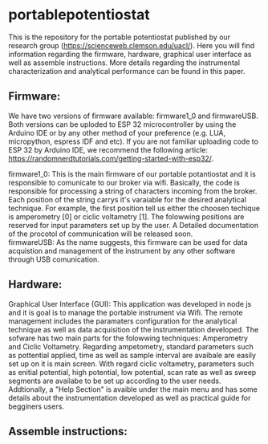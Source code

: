 # portablepotentiostat
This is the repository for the portable potentiostat published by our research group (https://scienceweb.clemson.edu/uacl/). Here you will find information regarding the firmware, hardware, graphical user interface as well as assemble instructions. More details regarding the instrumental characterization and analytical performance can be found in this paper.

Firmware:
-----------------------------------------------------------------------------------------------------------------------------------------------------------------------------------
We have two versions of firmware available: firmware1_0 and firmwareUSB. Both versions can be uploded to ESP 32 microcontroller by using the Arduino IDE or by any other method of your preference (e.g. LUA, micropython, espress IDF and etc). If you are not familiar uploading code to ESP 32 by Arduino IDE, we recommend the following article: https://randomnerdtutorials.com/getting-started-with-esp32/.

firmware1_0: This is the main firmware of our portable potantiostat and it is responsible to comunicate to our broker via wifi. Basically, the code is responsible for processing a string of characters incoming from the broker. Each position of the string carrys it's varaiable for the desired analytical technique. For example, the first position tell us either the choosen techique is amperometry [0] or ciclic voltametry [1]. The folowwing positions are reserved for input parameters set up by the user. A Detailed documentation of the procotol of communication will be released soon. <br />
firmwareUSB: As the name suggests, this firmware can be used for data acquistion and management of the instrument by any other software through USB comunication.  


Hardware:
-----------------------------------------------------------------------------------------------------------------------------------------------------------------------------------
Graphical User Interface (GUI): This application was developed in node js and it is goal is to manage the portable instrument via Wifi. The remote management includes the paramaters configuration for the analytical technique as well as data acquisition of the instrumentation developed. The sofware has two main parts for the folowwing techniques: Amperometry and Ciclic Voltametry. Regarding ampetometry, standard parameters such as pottential applied, time as well as sample interval are avaibale are easily set up on it is main screen. With regard ciclic voltametry, parameters such as enitial potential, high potential, low potential, scan rate as well as sweep segments are availabe to be set up according to the user needs. Addtionally, a "Help Section" is avaible under the main menu and has some details about the instrumentation developed as well as practical guide for begginers users.


Assemble instructions:
-----------------------------------------------------------------------------------------------------------------------------------------------------------------------------------
